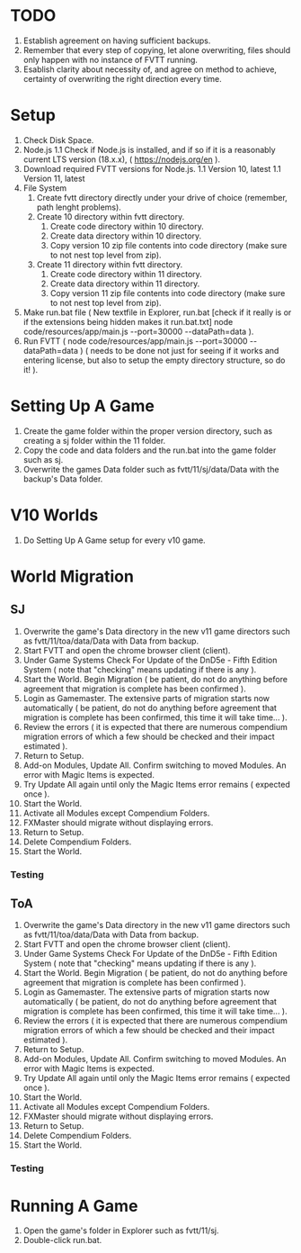 # TODO

1. Establish agreement on having sufficient backups.
1. Remember that every step of copying, let alone overwriting, files should only happen with no instance of FVTT running.
1. Esablish clarity about necessity of, and agree on method to achieve, certainty of overwriting the right direction every time.


# Setup

1. Check Disk Space.
1. Node.js
1.1 Check if Node.js is installed, and if so if it is a reasonably current LTS version (18.x.x), ( https://nodejs.org/en ).
1. Download required FVTT versions for Node.js.
1.1 Version 10, latest
1.1 Version 11, latest
1. File System
    1. Create fvtt directory directly under your drive of choice (remember, path lenght problems).
    1. Create 10 directory within fvtt directory.
        1. Create code directory within 10 directory.
        1. Create data directory within 10 directory.
        1. Copy version 10 zip file contents into code directory (make sure to not nest top level from zip).
    1. Create 11 directory within fvtt directory.
        1. Create code directory within 11 directory.
        1. Create data directory within 11 directory.
        1. Copy version 11 zip file contents into code directory (make sure to not nest top level from zip).
1. Make run.bat file ( New textfile in Explorer, run.bat [check if it really is or if the extensions being hidden makes it run.bat.txt] node code/resources/app/main.js --port=30000 --dataPath=data ).
1. Run FVTT ( node code/resources/app/main.js --port=30000 --dataPath=data ) ( needs to be done not just for seeing if it works and entering license, but also to setup the empty directory structure, so do it! ).


# Setting Up A Game

1. Create the game folder within the proper version directory, such as creating a sj folder within the 11 folder.
1. Copy the code and data folders and the run.bat into the game folder such as sj.
1. Overwrite the games Data folder such as fvtt/11/sj/data/Data with the backup's Data folder.


# V10 Worlds

1. Do Setting Up A Game setup for every v10 game.


# World Migration

## SJ

1. Overwrite the game's Data directory in the new v11 game directors such as fvtt/11/toa/data/Data with Data from backup.
1. Start FVTT and open the chrome browser client (client).
1. Under Game Systems Check For Update of the DnD5e - Fifth Edition System ( note that "checking" means updating if there is any ).
1. Start the World. Begin Migration ( be patient, do not do anything before agreement that migration is complete has been confirmed ).
1. Login as Gamemaster. The extensive parts of migration starts now automatically ( be patient, do not do anything before agreement that migration is complete has been confirmed, this time it will take time... ).
1. Review the errors ( it is expected that there are numerous compendium migration errors of which a few should be checked and their impact estimated ).
1. Return to Setup.
1. Add-on Modules, Update All. Confirm switching to moved Modules. An error with Magic Items is expected.
1. Try Update All again until only the Magic Items error remains ( expected once ).
1. Start the World.
1. Activate all Modules except Compendium Folders.
1. FXMaster should migrate without displaying errors.
1. Return to Setup.
1. Delete Compendium Folders.
1. Start the World.

### Testing


## ToA

1. Overwrite the game's Data directory in the new v11 game directors such as fvtt/11/toa/data/Data with Data from backup.
1. Start FVTT and open the chrome browser client (client).
1. Under Game Systems Check For Update of the DnD5e - Fifth Edition System ( note that "checking" means updating if there is any ).
1. Start the World. Begin Migration ( be patient, do not do anything before agreement that migration is complete has been confirmed ).
1. Login as Gamemaster. The extensive parts of migration starts now automatically ( be patient, do not do anything before agreement that migration is complete has been confirmed, this time it will take time... ).
1. Review the errors ( it is expected that there are numerous compendium migration errors of which a few should be checked and their impact estimated ).
1. Return to Setup.
1. Add-on Modules, Update All. Confirm switching to moved Modules. An error with Magic Items is expected.
1. Try Update All again until only the Magic Items error remains ( expected once ).
1. Start the World.
1. Activate all Modules except Compendium Folders.
1. FXMaster should migrate without displaying errors.
1. Return to Setup.
1. Delete Compendium Folders.
1. Start the World.

### Testing



# Running A Game
1. Open the game's folder in Explorer such as fvtt/11/sj.
1. Double-click run.bat.
